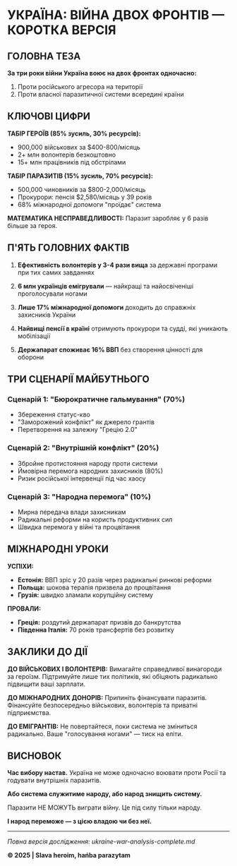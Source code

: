 # УКРАЇНА: ВІЙНА ДВОХ ФРОНТІВ — КОРОТКА ВЕРСІЯ

## ГОЛОВНА ТЕЗА

**За три роки війни Україна воює на двох фронтах одночасно:**
1. Проти російського агресора на території
2. Проти власної паразитичної системи всередині країни

## КЛЮЧОВІ ЦИФРИ

**ТАБІР ГЕРОЇВ (85% зусиль, 30% ресурсів):**
- 900,000 військових за $400-800/місяць
- 2+ млн волонтерів безкоштовно
- 15+ млн працівників під обстрілами

**ТАБІР ПАРАЗИТІВ (15% зусиль, 70% ресурсів):**
- 500,000 чиновників за $800-2,000/місяць
- Прокурори: пенсія $2,580/місяць у 39 років
- 68% міжнародної допомоги "проїдає" система

**МАТЕМАТИКА НЕСПРАВЕДЛИВОСТІ:** Паразит заробляє у 6 разів більше за героя.

## П'ЯТЬ ГОЛОВНИХ ФАКТІВ

1. **Ефективність волонтерів у 3-4 рази вища** за державні програми при тих самих завданнях

2. **6 млн українців емігрували** — найкращі та найосвіченіші проголосували ногами

3. **Лише 17% міжнародної допомоги** доходить до справжніх захисників України

4. **Найвищі пенсії в країні** отримують прокурори та судді, які уникають мобілізації

5. **Держапарат споживає 16% ВВП** без створення цінності для оборони

## ТРИ СЦЕНАРІЇ МАЙБУТНЬОГО

### Сценарій 1: "Бюрократичне гальмування" (70%)
- Збереження статус-кво
- "Заморожений конфлікт" як джерело грантів
- Перетворення на залежну "Грецію 2.0"

### Сценарій 2: "Внутрішній конфлікт" (20%)
- Збройне протистояння народу проти системи
- Ймовірна перемога народних захисників (80%)
- Ризик російської інтервенції під час хаосу

### Сценарій 3: "Народна перемога" (10%)
- Мирна передача влади захисникам
- Радикальні реформи на користь продуктивних сил
- Швидка перемога у війні та процвітання

## МІЖНАРОДНІ УРОКИ

**УСПІХИ:**
- **Естонія:** ВВП зріс у 20 разів через радикальні ринкові реформи
- **Польща:** шокова терапія призвела до процвітання
- **Грузія:** швидко зламали корупційну систему

**ПРОВАЛИ:**
- **Греція:** роздутий держапарат призвів до банкрутства
- **Південна Італія:** 70 років трансфертів без розвитку

## ЗАКЛИКИ ДО ДІЇ

**ДО ВІЙСЬКОВИХ І ВОЛОНТЕРІВ:**
Вимагайте справедливої винагороди за героїзм. Підтримуйте лише тих політиків, які обіцяють радикально підвищити ваші зарплати.

**ДО МІЖНАРОДНИХ ДОНОРІВ:**
Припиніть фінансувати паразитів. Фінансуйте безпосередньо військових, волонтерів та приватні підприємства.

**ДО ЕМІГРАНТІВ:**
Не повертайтеся, поки система не зміниться радикально. Ваше "голосування ногами" — тиск на еліти.

## ВИСНОВОК

**Час вибору настав.** Україна не може одночасно воювати проти Росії та годувати внутрішніх паразитів. 

**Або система служитиме народу, або народ знищить систему.**

Паразити НЕ МОЖУТЬ виграти війну. Це під силу тільки народу.

**І народ переможе — з цією владою чи без неї.**

---

*Повна версія дослідження: ukraine-war-analysis-complete.md*

**© 2025 | Slava heroim, hańba parazytam**
